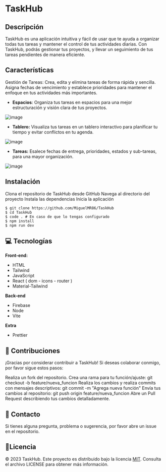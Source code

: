 # TaskHub 
## Descripción
TaskHub es una aplicación intuitiva y fácil de usar que te ayuda a organizar todas tus tareas y mantener el control de tus actividades diarias. Con TaskHub, podrás gestionar tus proyectos, y llevar un seguimiento de tus tareas pendientes de manera eficiente. 

## Características
Gestión de Tareas: Crea, edita y elimina tareas de forma rápida y sencilla. Asigna fechas de vencimiento y establece prioridades para mantener el enfoque en tus actividades más importantes.

- **Espacios**: Organiza tus tareas en espacios para una mejor estructuración y visión clara de tus proyectos.

![image](https://github.com/MiguelMR86/TaskHub/assets/90867675/239665aa-a753-48b3-9220-a8b680cb4e6a)

- **Tablero:** Visualiza tus tareas en un tablero interactivo para planificar tu tiempo y evitar conflictos en tu agenda.

![image](https://github.com/MiguelMR86/TaskHub/assets/90867675/1ce65a82-a1b8-464b-97e8-71642ba91204)

- **Tareas:** Esalece fechas de entrega, prioridades, estados y sub-tareas, para una mayor organización.

![image](https://github.com/MiguelMR86/TaskHub/assets/90867675/646e2fe8-5e2d-4705-b251-96bb9834831c)

## Instalación
Clona el repositorio de TaskHub desde GitHub
Navega al directorio del proyecto
Instala las dependencias
Inicia la aplicación

```shell
$ git clone https://github.com/MiguelMR86/TaskHub
$ cd TaskHub
$ code . # En caso de que lo tengas configurado
$ npm install
$ npm run dev
```
## 💻 Tecnologías
**Front-end:**
* HTML
* Tailwind
* JavaScript
* React ( dom - icons - router )
* Material-Tailwind

**Back-end**
* Firebase
* Node
* Vite

**Extra**
* Prettier

## 🤝 Contribuciones
¡Gracias por considerar contribuir a TaskHub! Si deseas colaborar conmigo, por favor sigue estos pasos:

Realiza un fork del repositorio.
Crea una rama para tu función/ajuste: git checkout -b feature/nueva_funcion
Realiza los cambios y realiza commits con mensajes descriptivos: git commit -m "Agrega nueva función"
Envía tus cambios al repositorio: git push origin feature/nueva_funcion
Abre un Pull Request describiendo tus cambios detalladamente.

## 📱 Contacto
Si tienes alguna pregunta, problema o sugerencia, por favor abre un issue en el repositorio.

## 📜Licencia 
© 2023 TaskHub. Este proyecto es distribuido bajo la licencia [MIT](https://choosealicense.com/licenses/mit/). Consulta el archivo LICENSE para obtener más información.
